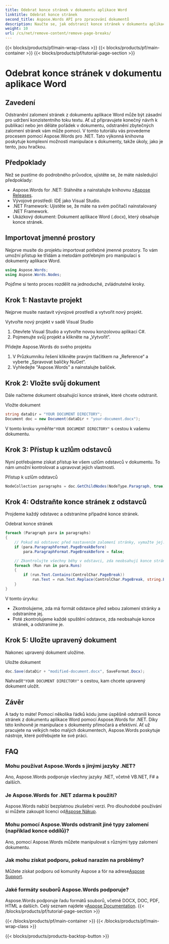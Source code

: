 ```yaml
---
title: Odebrat konce stránek v dokumentu aplikace Word
linktitle: Odebrat konce stránek
second_title: Aspose.Words API pro zpracování dokumentů
description: Naučte se, jak odstranit konce stránek v dokumentu aplikace Word pomocí Aspose.Words for .NET s naším podrobným průvodcem. Vylepšete své dovednosti v manipulaci s dokumenty.
weight: 10
url: /cs/net/remove-content/remove-page-breaks/
---
```


{{< blocks/products/pf/main-wrap-class >}}
{{< blocks/products/pf/main-container >}}
{{< blocks/products/pf/tutorial-page-section >}}

# Odebrat konce stránek v dokumentu aplikace Word

## Zavedení

Odstranění zalomení stránek z dokumentu aplikace Word může být zásadní pro udržení konzistentního toku textu. Ať už připravujete konečný návrh k publikaci nebo jen děláte pořádek v dokumentu, odstranění zbytečných zalomení stránek vám může pomoci. V tomto tutoriálu vás provedeme procesem pomocí Aspose.Words pro .NET. Tato výkonná knihovna poskytuje komplexní možnosti manipulace s dokumenty, takže úkoly, jako je tento, jsou hračkou.

## Předpoklady

Než se pustíme do podrobného průvodce, ujistěte se, že máte následující předpoklady:

-  Aspose.Words for .NET: Stáhněte a nainstalujte knihovnu z[Aspose Releases](https://releases.aspose.com/words/net/).
- Vývojové prostředí: IDE jako Visual Studio.
- .NET Framework: Ujistěte se, že máte na svém počítači nainstalovaný .NET Framework.
- Ukázkový dokument: Dokument aplikace Word (.docx), který obsahuje konce stránek.

## Importovat jmenné prostory

Nejprve musíte do projektu importovat potřebné jmenné prostory. To vám umožní přístup ke třídám a metodám potřebným pro manipulaci s dokumenty aplikace Word.

```csharp
using Aspose.Words;
using Aspose.Words.Nodes;
```

Pojďme si tento proces rozdělit na jednoduché, zvládnutelné kroky.

## Krok 1: Nastavte projekt

Nejprve musíte nastavit vývojové prostředí a vytvořit nový projekt.

Vytvořte nový projekt v sadě Visual Studio
1. Otevřete Visual Studio a vytvořte novou konzolovou aplikaci C#.
2. Pojmenujte svůj projekt a klikněte na „Vytvořit“.

Přidejte Aspose.Words do svého projektu
1. V Průzkumníku řešení klikněte pravým tlačítkem na „Reference“ a vyberte „Spravovat balíčky NuGet“.
2. Vyhledejte "Aspose.Words" a nainstalujte balíček.

## Krok 2: Vložte svůj dokument

Dále načteme dokument obsahující konce stránek, které chcete odstranit.

Vložte dokument
```csharp
string dataDir = "YOUR DOCUMENT DIRECTORY"; 
Document doc = new Document(dataDir + "your-document.docx");
```
 V tomto kroku vyměňte`"YOUR DOCUMENT DIRECTORY"` s cestou k vašemu dokumentu.

## Krok 3: Přístup k uzlům odstavců

Nyní potřebujeme získat přístup ke všem uzlům odstavců v dokumentu. To nám umožní kontrolovat a upravovat jejich vlastnosti.

Přístup k uzlům odstavců
```csharp
NodeCollection paragraphs = doc.GetChildNodes(NodeType.Paragraph, true);
```

## Krok 4: Odstraňte konce stránek z odstavců

Projdeme každý odstavec a odstraníme případné konce stránek.

Odebrat konce stránek
```csharp
foreach (Paragraph para in paragraphs)
{
    // Pokud má odstavec před nastavením zalomení stránky, vymažte jej.
    if (para.ParagraphFormat.PageBreakBefore)
        para.ParagraphFormat.PageBreakBefore = false;

    // Zkontrolujte všechny běhy v odstavci, zda neobsahují konce stránek, a odstraňte je.
    foreach (Run run in para.Runs)
    {
        if (run.Text.Contains(ControlChar.PageBreak))
            run.Text = run.Text.Replace(ControlChar.PageBreak, string.Empty);
    }
}
```
V tomto úryvku:
- Zkontrolujeme, zda má formát odstavce před sebou zalomení stránky a odstraníme jej.
- Poté zkontrolujeme každé spuštění odstavce, zda neobsahuje konce stránek, a odstraníme je.

## Krok 5: Uložte upravený dokument

Nakonec upravený dokument uložíme.

Uložte dokument
```csharp
doc.Save(dataDir + "modified-document.docx", SaveFormat.Docx);
```
 Nahradit`"YOUR DOCUMENT DIRECTORY"` s cestou, kam chcete upravený dokument uložit.

## Závěr

A tady to máte! Pomocí několika řádků kódu jsme úspěšně odstranili konce stránek z dokumentu aplikace Word pomocí Aspose.Words for .NET. Díky této knihovně je manipulace s dokumenty přímočará a efektivní. Ať už pracujete na velkých nebo malých dokumentech, Aspose.Words poskytuje nástroje, které potřebujete ke své práci.

## FAQ

### Mohu používat Aspose.Words s jinými jazyky .NET?
Ano, Aspose.Words podporuje všechny jazyky .NET, včetně VB.NET, F# a dalších.

### Je Aspose.Words for .NET zdarma k použití?
 Aspose.Words nabízí bezplatnou zkušební verzi. Pro dlouhodobé používání si můžete zakoupit licenci od[Aspose Nákup](https://purchase.aspose.com/buy).

### Mohu pomocí Aspose.Words odstranit jiné typy zalomení (například konce oddílů)?
Ano, pomocí Aspose.Words můžete manipulovat s různými typy zalomení dokumentu.

### Jak mohu získat podporu, pokud narazím na problémy?
 Můžete získat podporu od komunity Aspose a fór na adrese[Aspose Support](https://forum.aspose.com/c/words/8).

### Jaké formáty souborů Aspose.Words podporuje?
Aspose.Words podporuje řadu formátů souborů, včetně DOCX, DOC, PDF, HTML a dalších. Celý seznam najdete v[Aspose Documentation](https://reference.aspose.com/words/net/).
{{< /blocks/products/pf/tutorial-page-section >}}

{{< /blocks/products/pf/main-container >}}
{{< /blocks/products/pf/main-wrap-class >}}

{{< blocks/products/products-backtop-button >}}
